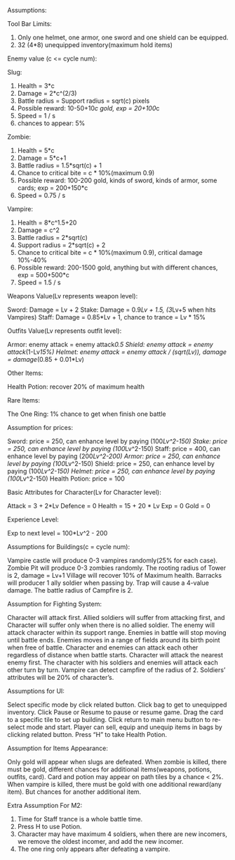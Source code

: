 Assumptions: 


Tool Bar Limits:

1. Only one helmet, one armor, one sword and one shield can be equipped.
2. 32 (4*8) unequipped inventory(maximum hold items)


Enemy value (c <= cycle num):

Slug:

1. Health = 3*c
2. Damage = 2*c^(2/3)
3. Battle radius = Support radius = sqrt(c) pixels
4. Possible reward: 10-50+10*c gold, exp = 20+100*c
5. Speed = 1 / s
6. chances to appear: 5%


Zombie:

1. Health = 5*c
2. Damage = 5*c+1
3. Battle radius = 1.5*sqrt(c) + 1
4. Chance to critical bite = c * 10%(maximum 0.9)
5. Possible reward: 100-200 gold, kinds of sword, kinds of armor, some cards; exp = 200+150*c
6. Speed = 0.75 / s


Vampire:

1. Health = 8*c^1.5+20
2. Damage = c^2
3. Battle radius = 2*sqrt(c)
4. Support radius = 2*sqrt(c) + 2
5. Chance to critical bite = c * 10%(maximum 0.9), critical damage 10%-40% 
6. Possible reward: 200-1500 gold, anything but with different chances, exp = 500+500*c
7. Speed = 1.5 / s


Weapons Value(Lv represents weapon level):

Sword: Damage = Lv + 2
Stake: Damage = 0.9*Lv + 1.5, (3*Lv+5 when hits Vampires)
Staff: Damage = 0.85*Lv + 1, chance to trance = Lv * 15%


Outfits Value(Lv represents outfit level):

Armor: enemy attack = enemy attack*0.5
Shield: enemy attack = enemy attack*(1-Lv*15%)
Helmet: enemy attack = enemy attack / (sqrt(Lv)), damage = damage*(0.85 + 0.01*Lv)


Other Items:

Health Potion: recover 20% of maximum health


Rare Items:

The One Ring: 1% chance to get when finish one battle


Assumption for prices:

Sword: price = 250, can enhance level by paying (100*Lv^2-150) 
Stake: price = 250, can enhance level by paying (100*Lv^2-150) 
Staff: price = 400, can enhance level by paying (200*Lv^2-200)
Armor: price = 250, can enhance level by paying (100*Lv^2-150) 
Shield: price = 250, can enhance level by paying (100*Lv^2-150) 
Helmet: price = 250, can enhance level by paying (100*Lv^2-150)
Health Potion: price = 100


Basic Attributes for Character(Lv for Character level):

Attack = 3 + 2*Lv 
Defence = 0
Health = 15 + 20 * Lv 
Exp = 0
Gold = 0


Experience Level:

Exp to next level = 100*Lv^2 - 200


Assumptions for Buildings(c = cycle num):

Vampire castle will produce 0-3 vampires randomly(25% for each case).
Zombie Pit will produce 0-3 zombies randomly.
The rooting radius of Tower is 2, damage = Lv+1 
Village will recover 10% of Maximum health. 
Barracks will producer 1 ally soldier when passing by. 
Trap will cause a 4-value damage.
The battle radius of Campfire is 2.


Assumption for Fighting System:

Character will attack first.
Allied soldiers will suffer from attacking first, and Character will suffer only when there is no allied soldier.
The enemy will attack character within its support range.
Enemies in battle will stop moving until battle ends.
Enemies moves in a range of fields around its birth point when free of battle.
Character and enemies can attack each other regardless of distance when battle starts. 
Character will attack the nearest enemy first.
The character with his soldiers and enemies will attack each other turn by turn. 
Vampire can detect campfire of the radius of 2.
Soldiers’ attributes will be 20% of character’s.


Assumptions for UI:

Select specific mode by click related button.
Click bag to get to unequipped inventory.
Click Pause or Resume to pause or resume game.
Drag the card to a specific tile to set up building.
Click return to main menu button to re-select mode and start.
Player can sell, equip and unequip items in bags by clicking related button. 
Press “H” to take Health Potion.


Assumption for Items Appearance:

Only gold will appear when slugs are defeated.
When zombie is killed, there must be gold, different chances for additional items(weapons, potions, outfits, card).
Card and potion may appear on path tiles by a chance < 2%.
When vampire is killed, there must be gold with one additional reward(any item). But chances for another additional item.



Extra Assumption For M2:
1. Time for Staff trance is a whole battle time.
2. Press H to use Potion.
3. Character may have maximum 4 soldiers, when there are new incomers, we remove the oldest incomer, and add the new incomer.
4. The one ring only appears after defeating a vampire.